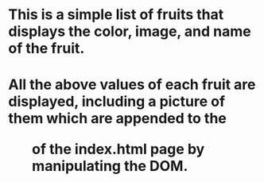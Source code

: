 # This is a simple list of fruits that displays the color, image, and name of the fruit.
# All the above values of each fruit are displayed, including a picture of them which are appended to the <ul> of the index.html page by manipulating the DOM. 